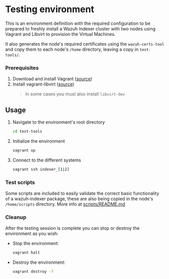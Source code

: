 # Testing environment

This is an environment definition with the required configuration to be prepared to freshly install a Wazuh Indexer
cluster with two nodes using Vagrant and Libvirt to provision the Virtual Machines.

It also generates the node's required certificates using the `wazuh-certs-tool` and copy them to each node's `/home`
directory, leaving a copy in `test-tools/`.

### Prerequisites

1. Download and install Vagrant ([source](https://developer.hashicorp.com/vagrant/downloads))
2. Install vagrant-libvirt ([source](https://vagrant-libvirt.github.io/vagrant-libvirt/installation.html))
   > In some cases you must also install `libvirt-dev`

## Usage

1. Navigate to the environment's root directory
   ```bash
   cd test-tools
   ```
2. Initialize the environment
   ```bash
   vagrant up
   ```
3. Connect to the different systems
   ```bash
   vagrant ssh indexer_[1|2]
   ```

### Test scripts

Some scripts are included to easily validate the correct basic functionality of a wazuh-indexer package, these are also being copied in the node's `/home/scripts` directory. More info at [scripts/README.md](scripts/README.md)

### Cleanup

After the testing session is complete you can stop or destroy the environment as you wish:

- Stop the environment:
  ```bash
  vagrant halt
  ```
- Destroy the environment:
  ```bash
  vagrant destroy -f
  ```
